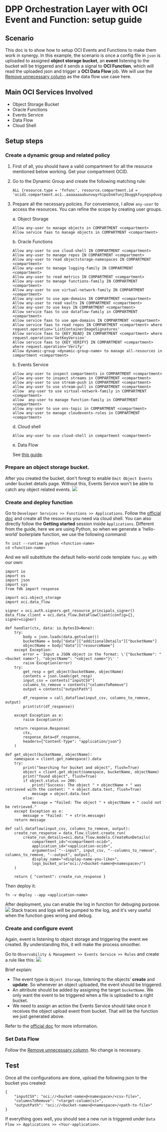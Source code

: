 # DPP Orchestration Layer with OCI Event and Function: setup guide

## Scenario
This doc is to show how to setup OCI Events and Functions to make them work in synergy. In this example, the scenario is once a config file in `json` is uploaded to assigned **object storage bucket**, an **event** listening to the bucket will be triggered and it sends a signal to **OCI Function**, which will read the uploaded json and trigger a **OCI Data Flow** job. We will use the [Remove unnecessary column](./remove_unnecessary_columns.md) as the data flow use case here.

## Main OCI Services Involved
- Object Storage Bucket
- Oracle Functions
- Events Service
- Data Flow
- Cloud Shell

## Setup steps
### Create a dynamic group and related policy
1. First of all, you should have a valid compartment for all the resource mentioned below working. Get your compartment OCID.
2. Go to the Dynamic Group and create the following matching rule:
    ```
    ALL {resource.type = 'fnfunc', resource.compartment.id = 'ocid1.compartment.oc1..aaaaaaaabunvwyrhipu5nm7unj3buggkfuyogspduvphh3fjd7zqq4hjkpja'}
    ```
3. Prepare all the necessary policies. For convenience, I allow `any-user` to access the resources. You can refine the scope by creating user groups.

    a. Object Storage
    ```
    Allow any-user to manage objects in COMPARTMENT <compartment>
    Allow service faas to manage objects in COMPARTMENT <compartment>
    ```

    b. Oracle Functions
    ```
    Allow any-user to use cloud-shell IN COMPARTMENT <compartment>
    Allow any-user to manage repos IN COMPARTMENT <compartment>
    Allow any-user to read objectstorage-namespaces IN COMPARTMENT <compartment>
    Allow any-user to manage logging-family IN COMPARTMENT <compartment>
    Allow any-user to read metrics IN COMPARTMENT <compartment>
    Allow any-user to manage functions-family IN COMPARTMENT <compartment>
    Allow any-user to use virtual-network-family IN COMPARTMENT <compartment>
    Allow any-user to use apm-domains IN COMPARTMENT <compartment>
    Allow any-user to read vaults IN COMPARTMENT <compartment>
    Allow any-user to use keys IN COMPARTMENT <compartment>
    Allow service faas to use dataflow-family in COMPARTMENT <compartment>
    Allow service faas to use apm-domains IN COMPARTMENT <compartment>
    Allow service faas to read repos IN COMPARTMENT <compartment> where request.operation='ListContainerImageSignatures'
    Allow service faas to {KEY_READ} IN COMPARTMENT <compartment> where request.operation='GetKeyVersion'
    Allow service faas to {KEY_VERIFY} IN COMPARTMENT <compartment> where request.operation='Verify'
    Allow dynamic-group <dynamic-group-name> to manage all-resources in compartment <compartment>
    ```

    b. Events Service
    ```
    allow any-user to inspect compartments in COMPARTMENT <compartment>
    allow any-user to inspect streams in COMPARTMENT <compartment>
    allow any-user to use stream-push in COMPARTMENT <compartment>
    allow any-user to use stream-pull in COMPARTMENT <compartment>
    allow  any-user to use virtual-network-family in COMPARTMENT <compartment>
    allow  any-user to manage function-family in COMPARTMENT <compartment>
    allow any-user to use ons-topic in COMPARTMENT <compartment>
    allow any-user to manage cloudevents-rules in COMPARTMENT <compartment>
    ```

    d. Cloud shell
    ```
    Allow any-user to use cloud-shell in compartment <compartment>	
    ```

    e. Data Flow
    
    See [this guide](./README.md).

### Prepare an object storage bucket.
After you created the bucket, don't foregt to enable `Emit Object Events` under bucket details page. Without this, Events Service won't be able to catch any object related events. 
![](./utils/enable_emit_os.png)

### Create and deploy function
Go to `Developer Services >> Functions >> Applications`. Follow the [official doc](https://docs.oracle.com/en-us/iaas/Content/Functions/Tasks/functionsquickstartcloudshell.htm) and create all the resources you need via cloud shell. You can also directly follow the **Getting started** session inside `Applications`. Different from the guide, here we are using Python, so when we generate a 'hello-world' boilerplate function, we use the following command:
```
fn init --runtime python <function-name>
cd <function-name>
```
And we will substtitute the default hello-world code template `func.py` with our own:
```
import io
import os
import json
import sys
from fdk import response

import oci.object_storage
import oci.data_flow

signer = oci.auth.signers.get_resource_principals_signer()
data_flow_client = oci.data_flow.DataFlowClient(config={}, signer=signer)

def handler(ctx, data: io.BytesIO=None):
    try:
        body = json.loads(data.getvalue())
        bucketName = body["data"]["additionalDetails"]["bucketName"]
        objectName = body["data"]["resourceName"]
    except Exception:
        error = 'Input a JSON object in the format: \'{"bucketName": "<bucket name>"}, "objectName": "<object name>"}\' '
        raise Exception(error)
    try:
        get_resp = get_object(bucketName, objectName)
        contents = json.loads(get_resp)
        input_csv = contents["inputCSV"]
        columns_to_remove = contents["columnsToRemove"]
        output = contents["outputPath"]

        df_response = call_dataflow(input_csv, columns_to_remove, output)
        print(str(df_response))

    except Exception as e:
        raise Exception(e)
    
    return response.Response(
        ctx,
        response_data=df_response,
        headers={"Content-Type": "application/json"}
    )

def get_object(bucketName, objectName):
    namespace = client.get_namespace().data
    try:
        print("Searching for bucket and object", flush=True)
        object = client.get_object(namespace, bucketName, objectName)
        print("found object", flush=True)
        if object.status == 200:
            print("Success: The object " + objectName + " was retrieved with the content: " + object.data.text, flush=True)
            message = object.data.text
        else:
            message = "Failed: The object " + objectName + " could not be retrieved."
    except Exception as e:
        message = "Failed: " + str(e.message)
    return message

def call_dataflow(input_csv, columns_to_remove, output):
    create_run_response = data_flow_client.create_run(
        create_run_details=oci.data_flow.models.CreateRunDetails(
            compartment_id="<compartment-ocid>",
            application_id="<application-ocid>",
            arguments=[ "--input", input_csv, "--columns_to_remove", columns_to_remove, "--output", output],
            display_name="<display-name-you-like>",
            logs_bucket_uri="oci://<bucket-name>@<namespace>/")
    )

    return { "content": create_run_response }
```
Then deploy it:
```
fn -v deploy --app <application-name>
```
After deployment, you can enable the log in function for debuging purpose. 
![](./utils/fn_log.png)
Stack traces and logs will be pumped to the log, and it's very useful when the function goes wrong and debug.


### Create and configure event
Again, event is listening to object storage and triggering the event we created. By understanding this, it will make the process smoother. 

Go to `Observability & Management >> Events Service >> Rules` and create a rule like this:
![](./utils/event_rule.png)

Brief explain:
- The event type is `Object Storage`, listening to the objects' **create** and **update**. So whenever an object uploaded, the event should be triggered.
- An attribute should be added by assigning the target `bucketName`. We only want the event to be triggered when a file is uploaded to a right bucket.
- We need to assign an action the Events Service should take once it receives the object upload event from bucket. That will be the function we just generated above.

Refer to the [official doc](https://docs.oracle.com/en-us/iaas/Content/Events/Concepts/eventsoverview.htm) for more information.

### Set Data Flow
Follow the [Remove unnecessary column](./remove_unnecessary_columns.md). No change is necessary.

## Test
Once all the configurations are done, upload the following json to the bucket you created:
```
{
    "inputCSV": "oci://<bucket-name>@<namespace>/<csv-file>",
    "columnsToRemove": "<target-column(s)>",
    "outputPath": "oci://<bucket-name>@<namespace>/<path-to-file>"
}
```
If everything goes well, you should see a new run is triggered under `Data Flow >> Applications >> <Your-application>`.




    
